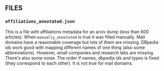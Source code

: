## FILES

### `affiliations_annotated.json`
This is a file with affiliations metadata for an arxiv dump (less than 600 articles).
When `manually_annotated` is true it was filled manually.
Mail domains have a reasonable coverage but lots of them are missing.
DBpedia ids work good with mapping different names of one thing (also some abbreviations).
However, small companies and research labs are missing. There's also some noise.
The order if names, dbpedia ids and types is fixed (they correspond to each other). It is not true for mail domains.
